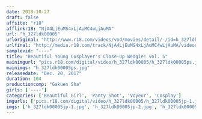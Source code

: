 ```yaml
---
date: 2018-10-27
draft: false
affsite: "r18"
afflinkr18: "NjA4LjEuMS4xLjAuMC4wLjAuMA"
url: "h_327ldk00005"
urloriginal: "http://www.r18.com/videos/vod/movies/detail/-/id=h_327ldk00005"
urlfinal: "http://media.r18.com/track/NjA4LjEuMS4xLjAuMC4wLjAuMA/videos/vod/movies/detail/-/id=h_327ldk00005"
samplevid: "----"
title: "Beautiful Young Cosplayer's Close-Up Wedgie! vol. 5"
mainimgurl: "pics.r18.com/digital/video/h_327ldk00005/h_327ldk00005ps.jpg"
mainimgs: "h_327ldk00005ps.jpg"
releasedate: "Dec. 20, 2017"
duration: 104
productioncomp: "Gakuen Sha"
girls: ['----']
categories: ['Beautiful Girl', 'Panty Shot', 'Voyeur', 'Cosplay']
imgurls: ['pics.r18.com/digital/video/h_327ldk00005/h_327ldk00005jp-1.jpg', 'pics.r18.com/digital/video/h_327ldk00005/h_327ldk00005jp-2.jpg', 'pics.r18.com/digital/video/h_327ldk00005/h_327ldk00005jp-3.jpg', 'pics.r18.com/digital/video/h_327ldk00005/h_327ldk00005jp-4.jpg', 'pics.r18.com/digital/video/h_327ldk00005/h_327ldk00005jp-5.jpg', 'pics.r18.com/digital/video/h_327ldk00005/h_327ldk00005jp-6.jpg', 'pics.r18.com/digital/video/h_327ldk00005/h_327ldk00005jp-7.jpg', 'pics.r18.com/digital/video/h_327ldk00005/h_327ldk00005jp-8.jpg', 'pics.r18.com/digital/video/h_327ldk00005/h_327ldk00005jp-9.jpg', 'pics.r18.com/digital/video/h_327ldk00005/h_327ldk00005jp-10.jpg', 'pics.r18.com/digital/video/h_327ldk00005/h_327ldk00005jp-11.jpg', 'pics.r18.com/digital/video/h_327ldk00005/h_327ldk00005jp-12.jpg', 'pics.r18.com/digital/video/h_327ldk00005/h_327ldk00005jp-13.jpg', 'pics.r18.com/digital/video/h_327ldk00005/h_327ldk00005jp-14.jpg', 'pics.r18.com/digital/video/h_327ldk00005/h_327ldk00005jp-15.jpg', 'pics.r18.com/digital/video/h_327ldk00005/h_327ldk00005jp-16.jpg', 'pics.r18.com/digital/video/h_327ldk00005/h_327ldk00005jp-17.jpg', 'pics.r18.com/digital/video/h_327ldk00005/h_327ldk00005jp-18.jpg', 'pics.r18.com/digital/video/h_327ldk00005/h_327ldk00005jp-19.jpg', 'pics.r18.com/digital/video/h_327ldk00005/h_327ldk00005jp-20.jpg']
imgs: ['h_327ldk00005jp-1.jpg', 'h_327ldk00005jp-2.jpg', 'h_327ldk00005jp-3.jpg', 'h_327ldk00005jp-4.jpg', 'h_327ldk00005jp-5.jpg', 'h_327ldk00005jp-6.jpg', 'h_327ldk00005jp-7.jpg', 'h_327ldk00005jp-8.jpg', 'h_327ldk00005jp-9.jpg', 'h_327ldk00005jp-10.jpg', 'h_327ldk00005jp-11.jpg', 'h_327ldk00005jp-12.jpg', 'h_327ldk00005jp-13.jpg', 'h_327ldk00005jp-14.jpg', 'h_327ldk00005jp-15.jpg', 'h_327ldk00005jp-16.jpg', 'h_327ldk00005jp-17.jpg', 'h_327ldk00005jp-18.jpg', 'h_327ldk00005jp-19.jpg', 'h_327ldk00005jp-20.jpg']
---
```

